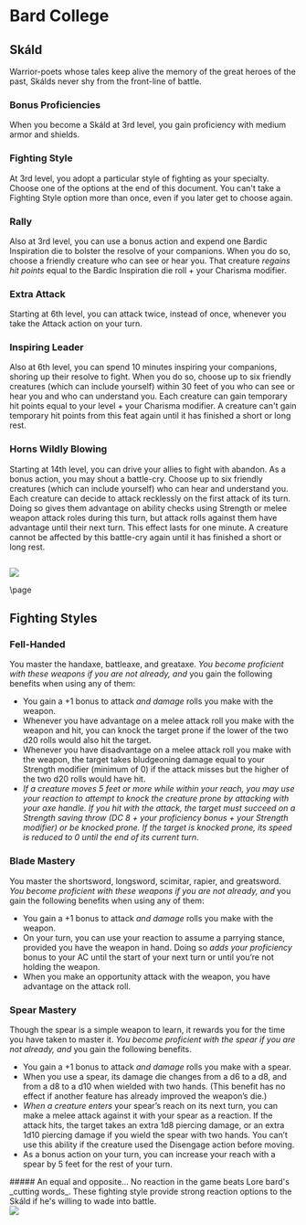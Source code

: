 # Bard College

## Skáld 

Warrior-poets whose tales keep alive the memory of the great heroes of the past, Skálds never shy from the front-line of battle.

### Bonus Proficiencies

When you become a Skáld at 3rd level, you gain proficiency with medium armor and shields. 

### Fighting Style

At 3rd level, you adopt a particular style of fighting as your specialty. Choose one of the options at the end of this document. You can't take a Fighting Style option more than once, even if you later get to choose again.

### Rally

Also at 3rd level, you can use a bonus action and expend one Bardic Inspiration die to bolster the resolve of your companions. When you do so, choose a friendly creature who can see or hear you. That creature _regains hit points_ equal to the Bardic Inspiration die roll + your Charisma modifier. 

### Extra Attack

Starting at 6th level, you can attack twice, instead of once, whenever you take the Attack action on your turn.

### Inspiring Leader

Also at 6th level, you can spend 10 minutes inspiring your companions, shoring up their resolve to fight. When you do so, choose up to six friendly creatures (which can include yourself) within 30 feet of you who can see or hear you and who can understand you. Each creature can gain temporary hit points equal to your level + your Charisma modifier. A creature can't gain temporary hit points from this feat again until it has finished a short or long rest.

### Horns Wildly Blowing

Starting at 14th level, you can drive your allies to fight with abandon. As a bonus action, you may shout a battle-cry. Choose up to six friendly creatures (which can include yourself) who can hear and understand you. Each creature can decide to attack recklessly on the first attack of its turn. Doing so gives them advantage on ability checks using Strength or melee weapon attack roles during this turn, but attack rolls against them have advantage until their next turn. This effect lasts for one minute. A creature cannot be affected by this battle-cry again until it has finished a short or long rest.  

```
```

<img src="https://github.com/since1968/statblocks/blob/master/homebrewery/img/skald-Clan_heymaey_people.png?raw=true" />


\page

## Fighting Styles

### Fell-Handed

You master the handaxe, battleaxe, and greataxe. _You become proficient with these weapons if you are not already, and_ you gain the following benefits when using any of them:

* You gain a +1 bonus to attack _and damage_ rolls you make with the weapon.
* Whenever you have advantage on a melee attack roll you make with the weapon and hit, you can knock the target prone if the lower of the two d20 rolls would also hit the target.
* Whenever you have disadvantage on a melee attack roll you make with the weapon, the target takes bludgeoning damage equal to your Strength modifier (minimum of 0) if the attack misses but the higher of the two d20 rolls would have hit.
* _If a creature moves 5 feet or more while within your reach, you may use your reaction to attempt to knock the creature prone by attacking with your axe handle. If you hit with the attack, the target must succeed on a Strength saving throw (DC 8 + your proficiency bonus + your Strength modifier) or be knocked prone. If the target is knocked prone, its speed is reduced to 0 until the end of its current turn_. 

### Blade Mastery

You master the shortsword, longsword, scimitar, rapier, and greatsword. _You become proficient with these weapons if you are not already, and_ you gain the following benefits when using any of them:

* You gain a +1 bonus to attack _and damage_ rolls you make with the weapon.
* On your turn, you can use your reaction to assume a parrying stance, provided you have the weapon in hand. Doing so _adds your proficiency_ bonus to your AC until the start of your next turn or until you’re not holding the weapon.
* When you make an opportunity attack with the weapon, you have advantage on the attack roll.

### Spear Mastery

Though the spear is a simple weapon to learn, it rewards you for the time you have taken to master it. _You become proficient with the spear if you are not already, and_ you gain the following benefits.

* You gain a +1 bonus to attack _and damage_ rolls you make with a spear.
* When you use a spear, its damage die changes from a d6 to a d8, and from a d8 to a d10 when wielded with two hands. (This benefit has no effect if another feature has already improved the weapon’s die.)
* _When a creature enters_ your spear’s reach on its next turn, you can make a melee attack against it with your spear as a reaction. If the attack hits, the target takes an extra 1d8 piercing damage, or an extra 1d10 piercing damage if you wield the spear with two hands. You can’t use this ability if the creature used the Disengage action before moving.
* As a bonus action on your turn, you can increase your reach with a spear by 5 feet for the rest of your turn.


<div class='descriptive'>
##### An equal and opposite...
No reaction in the game beats Lore bard's _cutting words_. These fighting style provide strong reaction options to the Skáld if he's willing to wade into battle.  
</div>   

<img src="https://raw.githubusercontent.com/since1968/statblocks/master/homebrewery/img/skald-Tw3_journal_donar.png" />


